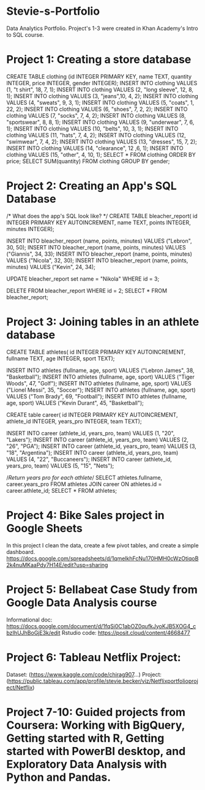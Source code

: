 # Stevie-s-Portfolio
Data Analytics Portfolio. Project's 1-3 were created in Khan Academy's Intro to SQL course.
# Project 1: Creating a store database
CREATE TABLE clothing (id INTEGER PRIMARY KEY, name TEXT, quantity INTEGER, price INTEGER, gender INTEGER);
INSERT INTO clothing VALUES (1, "t shirt", 18, 7, 1);
INSERT INTO clothing VALUES (2, "long sleeve", 12, 8, 1);
INSERT INTO clothing VALUES (3, "jeans",10, 4, 2);
INSERT INTO clothing VALUES (4, "sweats", 9, 3, 1);
INSERT INTO clothing VALUES (5, "coats", 1, 22, 2);
INSERT INTO clothing VALUES (6, "shoes", 7, 2, 2);
INSERT INTO clothing VALUES (7, "socks", 7, 4, 2);
INSERT INTO clothing VALUES (8, "sportswear", 8, 8, 1);
INSERT INTO clothing VALUES (9, "underwear", 7, 6, 1);
INSERT INTO clothing VALUES (10, "belts", 10, 3, 1);
INSERT INTO clothing VALUES (11, "hats", 7, 4, 2);
INSERT INTO clothing VALUES (12, "swimwear", 7, 4, 2);
INSERT INTO clothing VALUES (13, "dresses", 15, 7, 2);
INSERT INTO clothing VALUES (14, "clearance", 12 ,6, 1);
INSERT INTO clothing VALUES (15, "other", 4, 10, 1);
SELECT * FROM clothing ORDER BY price;
SELECT SUM(quantity) FROM clothing GROUP BY gender;

# Project 2: Creating an App's SQL Database
/* What does the app's SQL look like? */
CREATE TABLE bleacher_report(
    id INTEGER PRIMARY KEY AUTOINCREMENT,
    name TEXT,
    points INTEGER,
    minutes INTEGER);

INSERT INTO bleacher_report (name, points, minutes) VALUES ("Lebron", 30, 50);
INSERT INTO bleacher_report (name, points, minutes) VALUES ("Giannis", 34, 33);
INSERT INTO bleacher_report (name, points, minutes) VALUES ("Nicola", 32, 30);
INSERT INTO bleacher_report (name, points, minutes) VALUES ("Kevin", 24, 34);

UPDATE bleacher_report set name = "Nikola"
WHERE id = 3;

DELETE FROM bleacher_report
WHERE id = 2;
SELECT * FROM bleacher_report;

# Project 3: Joining tables in an athlete database
CREATE TABLE athletes(
    id INTEGER PRIMARY KEY AUTOINCREMENT,
    fullname TEXT,
    age INTEGER,
    sport TEXT);
    
INSERT INTO athletes (fullname, age, sport) VALUES ("Lebron James", 38, "Basketball");
INSERT INTO athletes (fullname, age, sport) VALUES ("Tiger Woods", 47, "Golf");
INSERT INTO athletes (fullname, age, sport) VALUES ("Lionel Messi", 35, "Soccer");
INSERT INTO athletes (fullname, age, sport) VALUES ("Tom Brady", 69, "Football");
INSERT INTO athletes (fullname, age, sport) VALUES ("Kevin Durant", 45, "Basketball");

CREATE table career(
    id INTEGER PRIMARY KEY AUTOINCREMENT,
    athlete_id INTEGER,
    years_pro INTEGER,
    team TEXT);
    
INSERT INTO career (athlete_id, years_pro, team) VALUES (1, "20", "Lakers");
INSERT INTO career (athlete_id, years_pro, team) VALUES (2, "26", "PGA");
INSERT INTO career (athlete_id, years_pro, team) VALUES (3, "18", "Argentina");
INSERT INTO career (athlete_id, years_pro, team) VALUES (4, "22", "Buccaneers");
INSERT INTO career (athlete_id, years_pro, team) VALUES (5, "15", "Nets");


/*Return years pro for each athlete*/
SELECT athletes.fullname, career.years_pro
FROM athletes
JOIN career
ON athletes.id = career.athlete_id;
SELECT * FROM athletes;


# Project 4: Bike Sales project in Google Sheets
In this project I clean the data, create a few pivot tables, and create a simple dashboard.
https://docs.google.com/spreadsheets/d/1qmelkhFcNu170HMH0cWzOtiqoB2k4nuMKaaPdy7H14E/edit?usp=sharing

# Project 5: Bellabeat Case Study from Google Data Analysis course
Informational doc: https://docs.google.com/document/d/1fqSi0C1abOZ0qufkJyoKJB5XOG4_cbzIhUJhBoGjE3k/edit
Rstudio code: https://posit.cloud/content/4668477
# Project 6: Tableau Netflix Project:
Dataset: (https://www.kaggle.com/code/chirag907...)
Project: (https://public.tableau.com/app/profile/stevie.becker/viz/Netflixportfolioproject/Netflix)
# Project 7-10: Guided projects from Coursera: Working with BigQuery, Getting started with R, Getting started with PowerBI desktop, and Exploratory Data Analysis with Python and Pandas.
